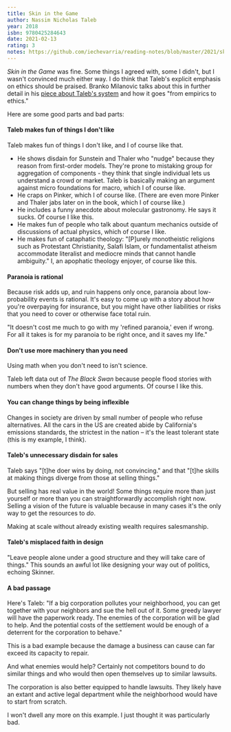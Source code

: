 ```yaml
---
title: Skin in the Game
author: Nassim Nicholas Taleb
year: 2018
isbn: 9780425284643
date: 2021-02-13
rating: 3
notes: https://github.com/iechevarria/reading-notes/blob/master/2021/skin-in-the-game-taleb-2018.md
---
```


_Skin in the Game_ was fine. Some things I agreed with, some I didn't, but I wasn't convinced much either way. I do think that Taleb's explicit emphasis on ethics should be praised. Branko Milanovic talks about this in further detail in his [piece about Taleb's system](http://glineq.blogspot.com/2018/01/the-importance-of-talebs-system-from.html) and how it goes "from empirics to ethics."

Here are some good parts and bad parts:

#### Taleb makes fun of things I don't like

Taleb makes fun of things I don't like, and I of course like that.

- He shows disdain for Sunstein and Thaler who "nudge" because they reason from first-order models. They're prone to mistaking group for aggregation of components - they think that single individual lets us understand a crowd or market. Taleb is basically making an argument against micro foundations for macro, which I of course like.
- He craps on Pinker, which I of course like. (There are even more Pinker and Thaler jabs later on in the book, which I of course like.)
- He includes a funny anecdote about molecular gastronomy. He says it sucks. Of course I like this.
- He makes fun of people who talk about quantum mechanics outside of discussions of actual physics, which of course I like.
- He makes fun of cataphatic theology: "[P]urely monotheistic religions such as Protestant Christianity, Salafi Islam, or fundamentalist atheism accommodate literalist and mediocre minds that cannot handle ambiguity." I, an apophatic theology enjoyer, of course like this.

#### Paranoia is rational

Because risk adds up, and ruin happens only once, paranoia about low-probability events is rational. It's easy to come up with a story about how you're overpaying for insurance, but you might have other liabilities or risks that you need to cover or otherwise face total ruin.

"It doesn't cost me much to go with my 'refined paranoia,' even if wrong. For all it takes is for my paranoia to be right once, and it saves my life."

#### Don't use more machinery than you need

Using math when you don't need to isn't science.

Taleb left data out of _The Black Swan_ because people flood stories with numbers when they don't have good arguments. Of course I like this.

#### You can change things by being inflexible

Changes in society are driven by small number of people who refuse alternatives. All the cars in the US are created abide by California's emissions standards, the strictest in the nation – it's the least tolerant state (this is my example, I think).

#### Taleb's unnecessary disdain for sales

Taleb says "[t]he doer wins by doing, not convincing." and that "[t]he skills at making things diverge from those at selling things."

But selling has real value in the world! Some things require more than just yourself or more than you can straightforwardly accomplish right now. Selling a vision of the future is valuable because in many cases it's the only way to get the resources to _do_.

Making at scale without already existing wealth requires salesmanship.

#### Taleb's misplaced faith in design

"Leave people alone under a good structure and they will take care of things." This sounds an awful lot like designing your way out of politics, echoing Skinner. 

#### A bad passage

Here's Taleb: "If a big corporation pollutes your neighborhood, you can get together with your neighbors and sue the hell out of it. Some greedy lawyer will have the paperwork ready. The enemies of the corporation will be glad to help. And the potential costs of the settlement would be enough of a deterrent for the corporation to behave." 

This is a bad example because the damage a business can cause can far exceed its capacity to repair.

And what enemies would help? Certainly not competitors bound to do similar things and who would then open themselves up to similar lawsuits.

The corporation is also better equipped to handle lawsuits. They likely have an extant and active legal department while the neighborhood would have to start from scratch.

I won't dwell any more on this example. I just thought it was particularly bad.
